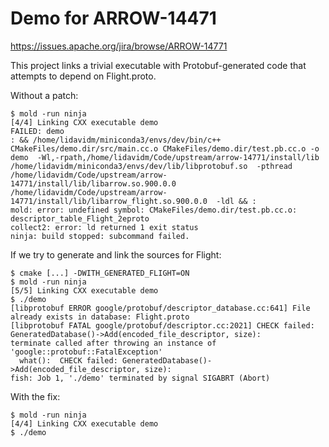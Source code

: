 # Demo for ARROW-14471

https://issues.apache.org/jira/browse/ARROW-14771

This project links a trivial executable with Protobuf-generated code that attempts to depend on Flight.proto.

Without a patch:

```
$ mold -run ninja
[4/4] Linking CXX executable demo
FAILED: demo
: && /home/lidavidm/miniconda3/envs/dev/bin/c++   CMakeFiles/demo.dir/src/main.cc.o CMakeFiles/demo.dir/test.pb.cc.o -o demo  -Wl,-rpath,/home/lidavidm/Code/upstream/arrow-14771/install/lib  /home/lidavidm/miniconda3/envs/dev/lib/libprotobuf.so  -pthread  /home/lidavidm/Code/upstream/arrow-14771/install/lib/libarrow.so.900.0.0  /home/lidavidm/Code/upstream/arrow-14771/install/lib/libarrow_flight.so.900.0.0  -ldl && :
mold: error: undefined symbol: CMakeFiles/demo.dir/test.pb.cc.o: descriptor_table_Flight_2eproto
collect2: error: ld returned 1 exit status
ninja: build stopped: subcommand failed.
```

If we try to generate and link the sources for Flight:

```
$ cmake [...] -DWITH_GENERATED_FLIGHT=ON
$ mold -run ninja
[5/5] Linking CXX executable demo
$ ./demo
[libprotobuf ERROR google/protobuf/descriptor_database.cc:641] File already exists in database: Flight.proto
[libprotobuf FATAL google/protobuf/descriptor.cc:2021] CHECK failed: GeneratedDatabase()->Add(encoded_file_descriptor, size):
terminate called after throwing an instance of 'google::protobuf::FatalException'
  what():  CHECK failed: GeneratedDatabase()->Add(encoded_file_descriptor, size):
fish: Job 1, './demo' terminated by signal SIGABRT (Abort)
```

With the fix:

```
$ mold -run ninja
[4/4] Linking CXX executable demo
$ ./demo
```
